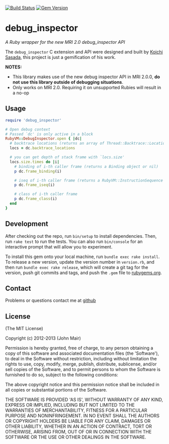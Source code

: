 [![Build Status](https://github.com/banister/debug_inspector/workflows/test/badge.svg?event=push&branch=master)](https://github.com/banister/debug_inspector/actions?query=branch%3Amaster)
[![Gem Version](https://img.shields.io/gem/v/debug_inspector.svg)](https://rubygems.org/gems/debug_inspector)

debug_inspector
===============

_A Ruby wrapper for the new MRI 2.0 debug\_inspector API_

The `debug_inspector` C extension and API were designed and built by [Koichi Sasada](https://github.com/ko1), this project
is just a gemification of his work.

**NOTES:**

* This library makes use of the new debug inspector API in MRI 2.0.0, **do not use this library outside of debugging situations**.
* Only works on MRI 2.0. Requiring it on unsupported Rubies will result in a no-op

Usage
-----

```ruby
require 'debug_inspector'

# Open debug context
# Passed `dc' is only active in a block
RubyVM::DebugInspector.open { |dc|
  # backtrace locations (returns an array of Thread::Backtrace::Location objects)
  locs = dc.backtrace_locations

  # you can get depth of stack frame with `locs.size'
  locs.size.times do |i|
    # binding of i-th caller frame (returns a Binding object or nil)
    p dc.frame_binding(i)

    # iseq of i-th caller frame (returns a RubyVM::InstructionSequence object or nil)
    p dc.frame_iseq(i)

    # class of i-th caller frame
    p dc.frame_class(i)
  end
}
```

Development
-----------

After checking out the repo, run `bin/setup` to install dependencies. Then, run `rake test` to run the tests. You can also run `bin/console` for an interactive prompt that will allow you to experiment.

To install this gem onto your local machine, run `bundle exec rake install`. To release a new version, update the version number in `version.rb`, and then run `bundle exec rake release`, which will create a git tag for the version, push git commits and tags, and push the `.gem` file to [rubygems.org](https://rubygems.org).

Contact
-------

Problems or questions contact me at [github](http://github.com/banister)

License
-------

(The MIT License)

Copyright (c) 2012-2013 (John Mair)

Permission is hereby granted, free of charge, to any person obtaining
a copy of this software and associated documentation files (the
'Software'), to deal in the Software without restriction, including
without limitation the rights to use, copy, modify, merge, publish,
distribute, sublicense, and/or sell copies of the Software, and to
permit persons to whom the Software is furnished to do so, subject to
the following conditions:

The above copyright notice and this permission notice shall be
included in all copies or substantial portions of the Software.

THE SOFTWARE IS PROVIDED 'AS IS', WITHOUT WARRANTY OF ANY KIND,
EXPRESS OR IMPLIED, INCLUDING BUT NOT LIMITED TO THE WARRANTIES OF
MERCHANTABILITY, FITNESS FOR A PARTICULAR PURPOSE AND NONINFRINGEMENT.
IN NO EVENT SHALL THE AUTHORS OR COPYRIGHT HOLDERS BE LIABLE FOR ANY
CLAIM, DAMAGES OR OTHER LIABILITY, WHETHER IN AN ACTION OF CONTRACT,
TORT OR OTHERWISE, ARISING FROM, OUT OF OR IN CONNECTION WITH THE
SOFTWARE OR THE USE OR OTHER DEALINGS IN THE SOFTWARE.
